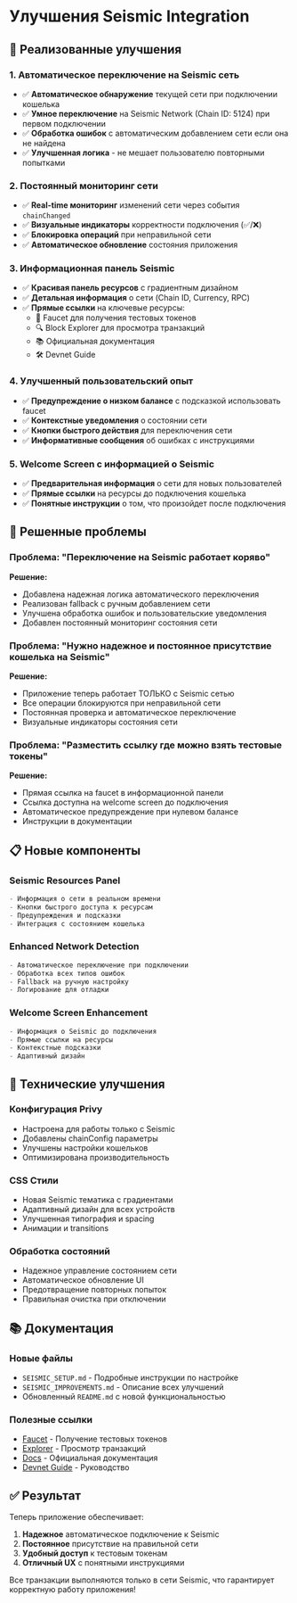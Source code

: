 # Улучшения Seismic Integration

## 🚀 Реализованные улучшения

### 1. Автоматическое переключение на Seismic сеть
- ✅ **Автоматическое обнаружение** текущей сети при подключении кошелька
- ✅ **Умное переключение** на Seismic Network (Chain ID: 5124) при первом подключении
- ✅ **Обработка ошибок** с автоматическим добавлением сети если она не найдена
- ✅ **Улучшенная логика** - не мешает пользователю повторными попытками

### 2. Постоянный мониторинг сети
- ✅ **Real-time мониторинг** изменений сети через события `chainChanged`
- ✅ **Визуальные индикаторы** корректности подключения (✅/❌)
- ✅ **Блокировка операций** при неправильной сети
- ✅ **Автоматическое обновление** состояния приложения

### 3. Информационная панель Seismic
- ✅ **Красивая панель ресурсов** с градиентным дизайном
- ✅ **Детальная информация** о сети (Chain ID, Currency, RPC)
- ✅ **Прямые ссылки** на ключевые ресурсы:
  - 🚰 Faucet для получения тестовых токенов
  - 🔍 Block Explorer для просмотра транзакций
  - 📚 Официальная документация
  - 🛠 Devnet Guide

### 4. Улучшенный пользовательский опыт
- ✅ **Предупреждение о низком балансе** с подсказкой использовать faucet
- ✅ **Контекстные уведомления** о состоянии сети
- ✅ **Кнопки быстрого действия** для переключения сети
- ✅ **Информативные сообщения** об ошибках с инструкциями

### 5. Welcome Screen с информацией о Seismic
- ✅ **Предварительная информация** о сети для новых пользователей
- ✅ **Прямые ссылки** на ресурсы до подключения кошелька
- ✅ **Понятные инструкции** о том, что произойдет после подключения

## 🎯 Решенные проблемы

### Проблема: "Переключение на Seismic работает коряво"
**Решение:**
- Добавлена надежная логика автоматического переключения
- Реализован fallback с ручным добавлением сети
- Улучшена обработка ошибок и пользовательские уведомления
- Добавлен постоянный мониторинг состояния сети

### Проблема: "Нужно надежное и постоянное присутствие кошелька на Seismic"
**Решение:**
- Приложение теперь работает ТОЛЬКО с Seismic сетью
- Все операции блокируются при неправильной сети
- Постоянная проверка и автоматическое переключение
- Визуальные индикаторы состояния сети

### Проблема: "Разместить ссылку где можно взять тестовые токены"
**Решение:**
- Прямая ссылка на faucet в информационной панели
- Ссылка доступна на welcome screen до подключения
- Автоматическое предупреждение при нулевом балансе
- Инструкции в документации

## 📋 Новые компоненты

### Seismic Resources Panel
```javascript
- Информация о сети в реальном времени
- Кнопки быстрого доступа к ресурсам
- Предупреждения и подсказки
- Интеграция с состоянием кошелька
```

### Enhanced Network Detection
```javascript
- Автоматическое переключение при подключении
- Обработка всех типов ошибок
- Fallback на ручную настройку
- Логирование для отладки
```

### Welcome Screen Enhancement
```javascript
- Информация о Seismic до подключения
- Прямые ссылки на ресурсы
- Контекстные подсказки
- Адаптивный дизайн
```

## 🔧 Технические улучшения

### Конфигурация Privy
- Настроена для работы только с Seismic
- Добавлены chainConfig параметры
- Улучшены настройки кошельков
- Оптимизирована производительность

### CSS Стили
- Новая Seismic тематика с градиентами
- Адаптивный дизайн для всех устройств
- Улучшенная типография и spacing
- Анимации и transitions

### Обработка состояний
- Надежное управление состоянием сети
- Автоматическое обновление UI
- Предотвращение повторных попыток
- Правильная очистка при отключении

## 📚 Документация

### Новые файлы
- `SEISMIC_SETUP.md` - Подробные инструкции по настройке
- `SEISMIC_IMPROVEMENTS.md` - Описание всех улучшений
- Обновленный `README.md` с новой функциональностью

### Полезные ссылки
- [Faucet](https://faucet-2.seismicdev.net/) - Получение тестовых токенов
- [Explorer](https://explorer-2.seismicdev.net/) - Просмотр транзакций
- [Docs](https://docs.seismic.systems/) - Официальная документация
- [Devnet Guide](https://docs.seismic.systems/appendix/devnet) - Руководство

## ✅ Результат

Теперь приложение обеспечивает:
1. **Надежное** автоматическое подключение к Seismic
2. **Постоянное** присутствие на правильной сети
3. **Удобный доступ** к тестовым токенам
4. **Отличный UX** с понятными инструкциями

Все транзакции выполняются только в сети Seismic, что гарантирует корректную работу приложения! 